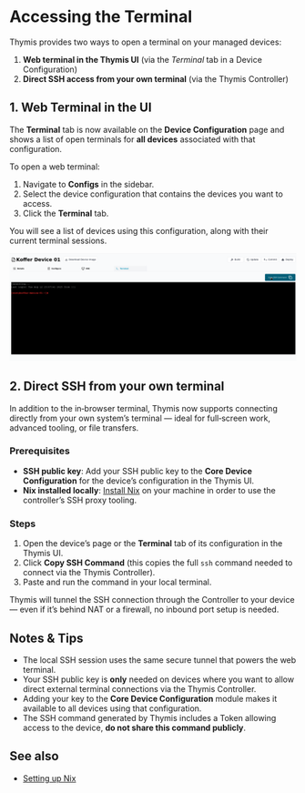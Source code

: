 # Accessing the Terminal

Thymis provides two ways to open a terminal on your managed devices:

1. **Web terminal in the Thymis UI** (via the *Terminal* tab in a Device Configuration)
2. **Direct SSH access from your own terminal** (via the Thymis Controller)

## 1. Web Terminal in the UI

The **Terminal** tab is now available on the **Device Configuration** page and shows a list of open terminals for **all devices** associated with that configuration.

To open a web terminal:

1. Navigate to **Configs** in the sidebar.
2. Select the device configuration that contains the devices you want to access.
3. Click the **Terminal** tab.

You will see a list of devices using this configuration, along with their current terminal sessions.

![Terminal Sessions](./terminal-sessions.png)

## 2. Direct SSH from your own terminal

In addition to the in‑browser terminal, Thymis now supports connecting directly from your own system’s terminal — ideal for full‑screen work, advanced tooling, or file transfers.

### Prerequisites
- **SSH public key**: Add your SSH public key to the **Core Device Configuration** for the device’s configuration in the Thymis UI.
- **Nix installed locally**: [Install Nix](../external-projects/packaging-software/setting-up-nix.md) on your machine in order to use the controller’s SSH proxy tooling.

### Steps
1. Open the device’s page or the **Terminal** tab of its configuration in the Thymis UI.
2. Click **Copy SSH Command** (this copies the full `ssh` command needed to connect via the Thymis Controller).
3. Paste and run the command in your local terminal.

Thymis will tunnel the SSH connection through the Controller to your device — even if it’s behind NAT or a firewall, no inbound port setup is needed.

## Notes & Tips
- The local SSH session uses the same secure tunnel that powers the web terminal.
- Your SSH public key is **only** needed on devices where you want to allow direct external terminal connections via the Thymis Controller.
- Adding your key to the **Core Device Configuration** module makes it available to all devices using that configuration.
- The SSH command generated by Thymis includes a Token allowing access to the device, **do not share this command publicly**.

## See also
- [Setting up Nix](../external-projects/packaging-software/setting-up-nix.md)
